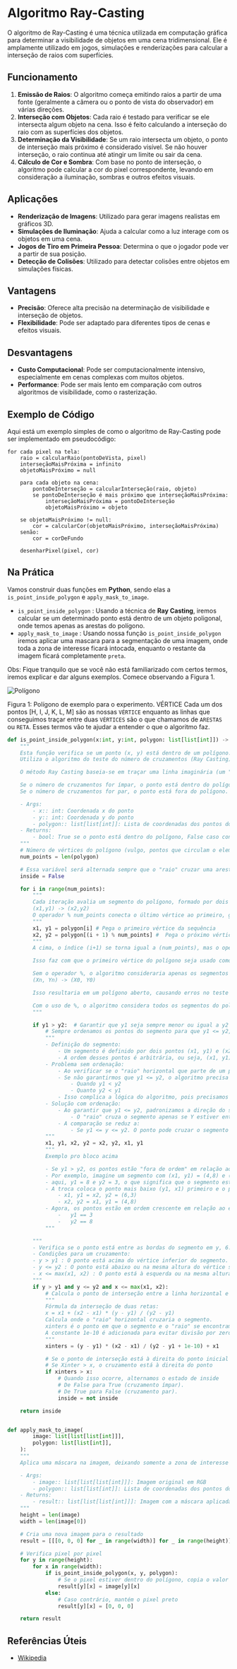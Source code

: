 # Algoritmo Ray-Casting

O algoritmo de Ray-Casting é uma técnica utilizada em computação gráfica para determinar a visibilidade de objetos em uma cena tridimensional. Ele é amplamente utilizado em jogos, simulações e renderizações para calcular a interseção de raios com superfícies.

## Funcionamento

1. **Emissão de Raios**: O algoritmo começa emitindo raios a partir de uma fonte (geralmente a câmera ou o ponto de vista do observador) em várias direções.
2. **Interseção com Objetos**: Cada raio é testado para verificar se ele intersecta algum objeto na cena. Isso é feito calculando a interseção do raio com as superfícies dos objetos.
3. **Determinação da Visibilidade**: Se um raio intersecta um objeto, o ponto de interseção mais próximo é considerado visível. Se não houver interseção, o raio continua até atingir um limite ou sair da cena.
4. **Cálculo de Cor e Sombra**: Com base no ponto de interseção, o algoritmo pode calcular a cor do pixel correspondente, levando em consideração a iluminação, sombras e outros efeitos visuais.

## Aplicações

- **Renderização de Imagens**: Utilizado para gerar imagens realistas em gráficos 3D.
- **Simulações de Iluminação**: Ajuda a calcular como a luz interage com os objetos em uma cena.
- **Jogos de Tiro em Primeira Pessoa**: Determina o que o jogador pode ver a partir de sua posição.
- **Detecção de Colisões**: Utilizado para detectar colisões entre objetos em simulações físicas.

## Vantagens

- **Precisão**: Oferece alta precisão na determinação de visibilidade e interseção de objetos.
- **Flexibilidade**: Pode ser adaptado para diferentes tipos de cenas e efeitos visuais.

## Desvantagens

- **Custo Computacional**: Pode ser computacionalmente intensivo, especialmente em cenas complexas com muitos objetos.
- **Performance**: Pode ser mais lento em comparação com outros algoritmos de visibilidade, como o rasterização.

## Exemplo de Código

Aqui está um exemplo simples de como o algoritmo de Ray-Casting pode ser implementado em pseudocódigo:

```pseudocode
for cada pixel na tela:
    raio = calcularRaio(pontoDeVista, pixel)
    interseçãoMaisPróxima = infinito
    objetoMaisPróximo = null

    para cada objeto na cena:
        pontoDeInterseção = calcularInterseção(raio, objeto)
        se pontoDeInterseção é mais próximo que interseçãoMaisPróxima:
            interseçãoMaisPróxima = pontoDeInterseção
            objetoMaisPróximo = objeto

    se objetoMaisPróximo != null:
        cor = calcularCor(objetoMaisPróximo, interseçãoMaisPróxima)
    senão:
        cor = corDeFundo

    desenharPixel(pixel, cor)
```

## Na Prática

Vamos construir duas funções em **Python**, sendo elas a `is_point_inside_polygon` e `apply_mask_to_image`.

- `is_point_inside_polygon` : Usando a técnica de **Ray Casting**, iremos calcular se um determinado ponto está dentro de um objeto poligonal, onde temos apenas as arestas do polígono.
- `apply_mask_to_image` : Usando nossa função `is_point_inside_polygon` iremos aplicar uma mascara para a segmentação de uma imagem, onde toda a zona de interesse ficará intocada, enquanto o restante da imagem ficará completamente `preta`.

Obs: Fique tranquilo que se você não está familiarizado com certos termos, iremos explicar e dar alguns exemplos. Comece observando a Figura 1.

![Polígono](./images/polygon.png)

Figura 1: Polígono de exemplo para o experimento.
VÉRTICE
Cada um dos pontos [H, I, J, K, L, M] são as nossas `VÉRTICE` enquanto as linhas que conseguimos traçar entre duas `VÉRTICES` são o que chamamos de `ARESTAS` ou `RETA`. Esses termos vão te ajudar a entender o que o algoritmo faz.

```python
def is_point_inside_polygon(x:int, y:int, polygon: list[list[int]]) -> bool:
    """
    Esta função verifica se um ponto (x, y) está dentro de um polígono.
    Utiliza o algoritmo do teste do número de cruzamentos (Ray Casting).

    O método Ray Casting baseia-se em traçar uma linha imaginária (um "raio") a partir do ponto em questão e contar quantas vezes essa linha cruza as arestas do polígono.

    Se o número de cruzamentos for ímpar, o ponto está dentro do polígono.
    Se o número de cruzamentos for par, o ponto está fora do polígono.

    - Args:
        - x:: int: Coordenada x do ponto
        - y:: int: Coordenada y do ponto
        - polygon:: list[list[int]]: Lista de coordenadas dos pontos do polígono
    - Returns:
        - bool: True se o ponto está dentro do polígono, False caso contrário
    """
    # Número de vértices do polígono (vulgo, pontos que circulam o elemento)
    num_points = len(polygon) 

    # Essa variável será alternada sempre que o "raio" cruzar uma aresta do polígono.
    inside = False 

    for i in range(num_points):
        """
        Cada iteração avalia um segmento do polígono, formado por dois vértices consecutivos
        (x1,y1) -> (x2,y2)
        O operador % num_points conecta o último vértice ao primeiro, garantindo um polígono fechado
        """
        x1, y1 = polygon[i] # Pega o primeiro vértice da sequência
        x2, y2 = polygon[(i + 1) % num_points] #  Pega o próximo vértice da sequência. Se for o último, pega o primeiro.
        """
        A cima, o índice (i+1) se torna igual a (num_points), mas o operador % retorna 0, por que (num_points)%num_points == 0

        Isso faz com que o primeiro vértice do polígono seja usado como o ponto final do segmento, conectando o último vértice de volta ao primeiro.

        Sem o operador %, o algoritmo consideraria apenas os segmentos até (Xn-1, Yn-1), ignorando  conexão final
        (Xn, Yn) -> (X0, Y0)

        Isso resultaria em um polígono aberto, causando erros no teste de interseção para pontos próximos à última aresta.

        Com o uso de %, o algoritmo considera todos os segmentos do polígono, garantindo que o teste de interseção seja feito corretamente. não importa o número de vértices do polígono; o algoritmo sempre tratará o contorno como fechado.
        """

        if y1 > y2:  # Garantir que y1 seja sempre menor ou igual a y2
            # Sempre ordenamos os pontos do segmento para que y1 <= y2, isso simplifica a verificação do cruzamento do "raio".
            """
            - Definição do segmento:
                - Um segmento é definido por dois pontos (x1, y1) e (x2, y2) que formam uma linha reta entre eles.
                - A ordem desses pontos é arbitrária, ou seja, (x1, y1) -> (x2, y2) ou (x2, y2) -> (x1, y1) representam o mesmo segmento.
            - Problema sem ordenação:
                - Ao verificar se o "raio" horizontal que parte de um ponto (x, y) cruza o segmento, precisamos comparar y com as coordenadas verticais (y1, y2) do segmento.
                - Se não garantirmos que y1 <= y2, o algoritmo precisa considerar ambos os casos:
                    - Quando y1 < y2
                    - Quanto y2 < y1
                - Isso complica a lógica do algoritmo, pois precisamos verificar qual é a coordenada y mais baixa e qual é a mais alta.
            - Solução com ordenação:
                - Ao garantir que y1 <= y2, padronizamos a direção do segmento verticalmente. Isso simplifica a verificação:
                    - O "raio" cruza o segmento apenas se Y estiver entre y1 e y2.
                - A comparação se reduz a:
                    - Se y1 <= y <= y2. O ponto pode cruzar o segmento
            """
            x1, y1, x2, y2 = x2, y2, x1, y1
            """
            Exemplo pro bloco acima

            - Se y1 > y2, os pontos estão "fora de ordem" em relação ao eixo y.
            - Por exemplo, imagine um segmento com (x1, y1) = (4,8) e (x2, y2) =(6,3)
            - aqui, y1 = 8 e y2 = 3, o que significa que o segmento está inclinado para baixo. Então os pontos são trocados
            - A troca coloca o ponto mais baixo (y1, x1) primeiro e o ponto mais alto (y2, x2) em seguida. Depois:
                - x1, y1 = x2, y2 = (6,3)
                - x2, y2 = x1, y1 = (4,8)
            - Agora, os pontos estão em ordem crescente em relação ao eixo y. Garantindo que o segmento esteja ordenado verticalmente.
                -   y1 == 3
                -   y2 == 8    
            """

        """
        - Verifica se o ponto está entre as bordas do segmento em y, 6. Verificar se o "raio" cruza o segmento
        - Condições para um cruzamento:
        - y > y1 : O ponto está acima do vértice inferior do segmento.
        - y <= y2 : O ponto está abaixo ou na mesma altura do vértice superior do segmento.
        - x <= max(x1, x2) : O ponto está à esquerda ou na mesma altura do segmento.
        """
        if y > y1 and y <= y2 and x <= max(x1, x2):
            # Calcula o ponto de interseção entre a linha horizontal e o segmento do polígono
            """
            Fórmula da interseção de duas retas:
            x = x1 + (x2 - x1) * (y - y1) / (y2 - y1)
            Calcula onde o "raio" horizontal cruzaria o segmento.
            xinters é o ponto em que o segmento e o "raio" se encontram no eixo x.
            A constante 1e-10 é adicionada para evitar divisão por zero.
            """
            xinters = (y - y1) * (x2 - x1) / (y2 - y1 + 1e-10) + x1

            # Se o ponto de interseção está à direita do ponto inicial (x1, y1)
            # Se Xinter > x, o cruzamento está à direita do ponto
            if xinters > x:
                # Quando isso ocorre, alternamos o estado de inside
                # De False para True (cruzamento ímpar).
                # De True para False (cruzamento par).
                inside = not inside

    return inside


def apply_mask_to_image(
        image: list[list[list[int]]], 
        polygon: list[list[int]],
    ):
    """
    Aplica uma máscara na imagem, deixando somente a zona de interesse colorida.

    - Args:
        - image:: list[list[list[int]]]: Imagem original em RGB
        - polygon:: list[list[int]]: Lista de coordenadas dos pontos do polígono
    - Returns:
        - result:: list[list[list[int]]]: Imagem com a máscara aplicada
    """
    height = len(image)
    width = len(image[0])

    # Cria uma nova imagem para o resultado
    result = [[[0, 0, 0] for _ in range(width)] for _ in range(height)]

    # Verifica pixel por pixel
    for y in range(height):
        for x in range(width):
            if is_point_inside_polygon(x, y, polygon):
                # Se o pixel estiver dentro do polígono, copia o valor original
                result[y][x] = image[y][x]
            else:
                # Caso contrário, mantém o pixel preto
                result[y][x] = [0, 0, 0]

    return result

```

## Referências Úteis

- [Wikipedia](https://pt.wikipedia.org/wiki/Ray_casting)
